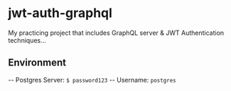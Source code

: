 # jwt-auth-graphql

My practicing project that includes GraphQL server &amp; JWT Authentication techniques...

## Environment

-- Postgres Server: `$ password123`
-- Username: `postgres`
